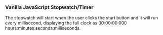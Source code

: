 ### Vanilla JavaScript Stopwatch/Timer

The stopwatch will start when the user clicks the start button and it will run every millisecond, displaying the full clock as 00:00:00:000 hours:minutes:seconds:milliseconds.

